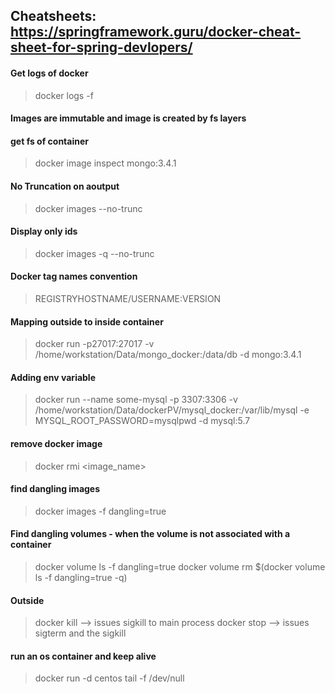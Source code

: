 ## Cheatsheets: https://springframework.guru/docker-cheat-sheet-for-spring-devlopers/
#### Get logs of docker
> docker logs -f <container is>

#### Images are immutable and image is created by fs layers

#### get fs of container
> docker image inspect mongo:3.4.1

#### No Truncation on aoutput
> docker images  --no-trunc

#### Display only ids
> docker images -q --no-trunc

#### Docker tag names convention
> REGISTRYHOSTNAME/USERNAME:VERSION

#### Mapping outside to inside container
> docker run -p27017:27017 -v /home/workstation/Data/mongo_docker:/data/db -d mongo:3.4.1

#### Adding env variable
> docker run --name some-mysql -p 3307:3306 -v /home/workstation/Data/dockerPV/mysql_docker:/var/lib/mysql -e MYSQL_ROOT_PASSWORD=mysqlpwd -d mysql:5.7

#### remove docker image
> docker rmi <image_name>

#### find dangling images
> docker images -f dangling=true


#### Find dangling volumes - when the volume is not associated with a container
> docker volume ls -f dangling=true
> docker volume rm $(docker volume ls -f dangling=true -q)

#### Outside
> docker kill --> issues sigkill to main process
> docker stop --> issues sigterm and the sigkill

#### run an os container and keep alive
> docker run -d centos tail -f /dev/null